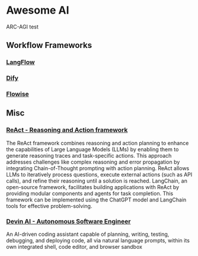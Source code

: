 # Awesome AI

ARC-AGI test

## Workflow Frameworks

### [LangFlow](https://www.langflow.org/)

### [Dify](https://dify.ai/)

### [Flowise](https://flowiseai.com/)

## Misc

### [ReAct - Reasoning and Action framework](https://medium.com/@jainashish.079/build-llm-agent-combining-reasoning-and-action-react-framework-using-langchain-379a89a7e881)

The ReAct framework combines reasoning and action planning to enhance the capabilities of Large Language Models (LLMs) by enabling them to generate reasoning traces and task-specific actions. This approach addresses challenges like complex reasoning and error propagation by integrating Chain-of-Thought prompting with action planning. ReAct allows LLMs to iteratively process questions, execute external actions (such as API calls), and refine their reasoning until a solution is reached. LangChain, an open-source framework, facilitates building applications with ReAct by providing modular components and agents for task completion. This framework can be implemented using the ChatGPT model and LangChain tools for effective problem-solving.

### [Devin AI - Autonomous Software Engineer](https://devin.ai/)

An AI-driven coding assistant capable of planning, writing, testing, debugging, and deploying code, all via natural language prompts, within its own integrated shell, code editor, and browser sandbox
